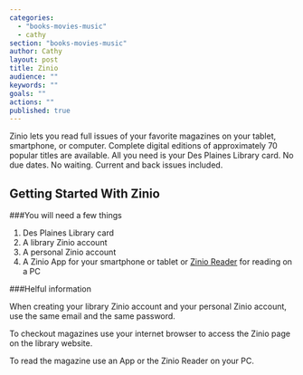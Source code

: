 ```yaml
---
categories: 
  - "books-movies-music"
  - cathy
section: "books-movies-music"
author: Cathy
layout: post
title: Zinio
audience: ""
keywords: ""
goals: ""
actions: ""
published: true
---
```


Zinio lets you read full issues of your favorite magazines on your tablet, smartphone, or computer. Complete digital editions of approximately 70 popular titles are available. All you need is your Des Plaines Library card. No due dates. No waiting. Current and back issues included.

## Getting Started With Zinio 

###You will need a few things
1. Des Plaines Library card
2. A library Zinio account
3. A personal Zinio account
4. A Zinio App for your smartphone or tablet or [Zinio Reader](http://www.zinio.com/www/apps/desktop.jsp) for reading on a PC

###Helful information

When creating your library Zinio account and your personal Zinio account, use the same email and the same password.

To checkout magazines use your internet browser to access the Zinio page on the library website.

To read the magazine use an App or the Zinio Reader on your PC.



